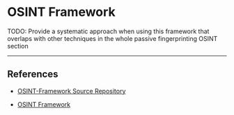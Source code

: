 # OSINT Framework

TODO: Provide a systematic approach when using this framework that overlaps with other techniques in the whole passive fingerprinting OSINT section

---
## References

- [OSINT-Framework Source Repository](https://github.com/lockfale/OSINT-Framework)

- [OSINT Framework](https://osintframework.com/)